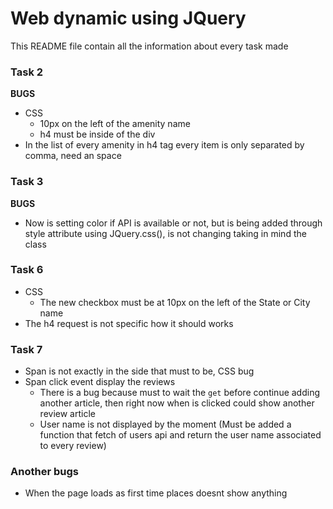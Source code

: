 # Web dynamic using JQuery

This README file contain all the information about every task made

### Task 2

**BUGS**
- CSS
    - 10px on the left of the amenity name
    - h4 must be inside of the div
- In the list of every amenity in h4 tag every item is only separated by comma, need an space

### Task 3

**BUGS**
- Now is setting color if API is available or not, but is being added through style attribute using JQuery.css(), is not changing taking in mind the class

### Task 6
- CSS
    - The new checkbox must be at 10px on the left of the State or City name
- The h4 request is not specific how it should works

### Task 7
- Span is not exactly in the side that must to be, CSS bug
- Span click event display the reviews
    - There is a bug because must to wait the `get` before continue adding another article, then right now when is clicked could show another review article
    - User name is not displayed by the moment (Must be added a function that fetch of users api and return the user name associated to every review)

### Another bugs
- When the page loads as first time places doesnt show anything